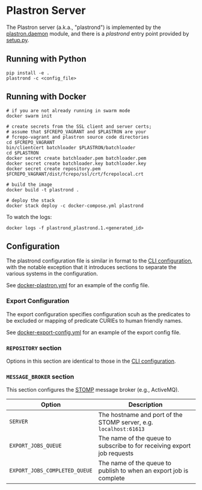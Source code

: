 # Plastron Server

The Plastron server (a.k.a., "plastrond") is implemented by the
[plastron.daemon](../plastron/daemon.py) module, and there is a
*plastrond* entry point provided by [setup.py](../setup.py).

## Running with Python

```
pip install -e .
plastrond -c <config_file>
```

## Running with Docker

```
# if you are not already running in swarm mode
docker swarm init

# create secrets from the SSL client and server certs;
# assume that $FCREPO_VAGRANT and $PLASTRON are your
# fcrepo-vagrant and plastron source code directories
cd $FCREPO_VAGRANT
bin/clientcert batchloader $PLASTRON/batchloader
cd $PLASTRON
docker secret create batchloader.pem batchloader.pem 
docker secret create batchloader.key batchloader.key 
docker secret create repository.pem $FCREPO_VAGRANT/dist/fcrepo/ssl/crt/fcrepolocal.crt 

# build the image
docker build -t plastrond .

# deploy the stack
docker stack deploy -c docker-compose.yml plastrond
```

To watch the logs:

```
docker logs -f plastrond_plastrond.1.<generated_id>
```

## Configuration

The plastrond configuration file is similar in format to the
[CLI configuration](cli.md), with the notable exception that it
introduces sections to separate the various systems in the
configuration.

See [docker-plastron.yml](../docker-plastron.yml) for an example
of the config file.

### Export Configuration

The export configuration specifies configuration scuh as the predicates
to be excluded or mapping of predicate CURIEs to human friendly names.

See [docker-export-config.yml](../docker-export-config.yml) for an example
of the export config file.

### `REPOSITORY` section

Options in this section are identical to those in the [CLI configuration](cli.md).

### `MESSAGE_BROKER` section

This section configures the [STOMP] message broker (e.g., ActiveMQ).

| Option                      |Description|
|-----------------------------|-----------|
|`SERVER`                     |The hostname and port of the STOMP server, e.g. `localhost:61613`|
|`EXPORT_JOBS_QUEUE`          |The name of the queue to subscribe to for receiving export job requests|
|`EXPORT_JOBS_COMPLETED_QUEUE`|The name of the queue to publish to when an export job is complete|

[STOMP]: https://stomp.github.io/

